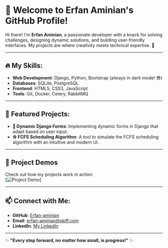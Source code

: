 # 👋 Welcome to Erfan Aminian's GitHub Profile!

Hi there! I'm **Erfan Aminian**, a passionate developer with a knack for solving challenges, designing dynamic solutions, and building user-friendly interfaces. My projects are where creativity meets technical expertise. 🚀

---

## 🔥 My Skills:
- **Web Development**: Django, Python, Bootstrap (always in dark mode! 😎)
- **Databases**: SQLite, PostgreSQL
- **Frontend**: HTML5, CSS3, JavaScript
- **Tools**: Git, Docker, Celery, RabbitMQ

---

## 🎯 Featured Projects:
- **📄 Dynamic Django Forms**: Implementing dynamic forms in Django that adapt based on user input.
- **⚙️ FCFS Scheduling Algorithm**: A tool to simulate the FCFS scheduling algorithm with an intuitive and modern UI.

---

## 🎥 Project Demos
Check out how my projects work in action:  
[![Project Demo](https://github.com/Erfan-aminian/Erfan-aminian/200.webp)]

---

## 📫 Connect with Me:
- **GitHub**: [Erfan-aminian](https://github.com/Erfan-aminian)
- **Email**: [erfan-aminian@skiff.com](mailto:erfanaminian@skiff.com)
- **LinkedIn**: [My LinkedIn](https://linkedin.com/in/erfan-aminian)

---

✨ **"Every step forward, no matter how small, is progress!"** ✨
